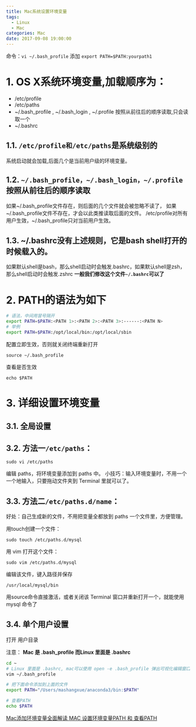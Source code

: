 ```yaml
---
title: Mac系统设置环境变量
tags:
  - Linux
  - Mac
categories: Mac
date: 2017-09-08 19:00:00
---
```

命令：`vi ~/.bash_profile` 添加  `export PATH=$PATH:yourpath1`
<!-- toc -->
<!-- more -->

# 1. OS X系统环境变量,加载顺序为：

* /etc/profile
* /etc/paths
* ~/.bash_profile , ~/.bash_login ,  ~/.profile 按照从前往后的顺序读取,只会读取一个
* ~/.bashrc

## 1.1. `/etc/profile和/etc/paths`是系统级别的

系统启动就会加载,后面几个是当前用户级的环境变量。

## 1.2. `~/.bash_profile，~/.bash_login，~/.profile`按照从前往后的顺序读取

如果~/.bash_profile文件存在，则后面的几个文件就会被忽略不读了，
如果~/.bash_profile文件不存在，才会以此类推读取后面的文件。
/etc/profile对所有用户生效，~/.bash_profile只对当前用户生效。

## 1.3. ~/.bashrc没有上述规则，它是bash shell打开的时候载入的。

如果默认shell是bash，那么shell启动时会触发.bashrc，如果默认shell是zsh，那么shell启动时会触发.zshrc
**一般我们修改这个文件`~/.bashrc`可以了**

# 2. PATH的语法为如下

```bash
# 语法，中间用冒号隔开
export PATH=$PATH:<PATH 1>:<PATH 2>:<PATH 3>:------:<PATH N>
# 举例
export PATH=$PATH:/opt/local/bin:/opt/local/sbin
```

配置立即生效，否则就关闭终端重新打开

```
source ~/.bash_profile
```

查看是否生效
```
echo $PATH
```

# 3. 详细设置环境变量

## 3.1. 全局设置

## 3.2. 方法一`/etc/paths`：

```
sudo vi /etc/paths
```
编辑 paths，将环境变量添加到 paths 中。
小技巧：输入环境变量时，不用一个一个地输入，只要拖动文件夹到 Terminal 里就可以了。

## 3.3. 方法二`/etc/paths.d/name`：

好处：自己生成新的文件，不用把变量全都放到 paths 一个文件里，方便管理。

用touch创建一个文件：

```
sudo touch /etc/paths.d/mysql
```

用 vim 打开这个文件：

```
sudo vim /etc/paths.d/mysql
```

编辑该文件，键入路径并保存

```
/usr/local/mysql/bin
```

用source命令直接激活，或者关闭该 Terminal 窗口并重新打开一个，就能使用 mysql 命令了

## 3.4. 单个用户设置

打开 用户目录

注意： **Mac 是 .bash_profile 而Linux 里面是 .bashrc**

```bash
cd ~
# Linux 里面是 .bashrc, mac可以使用 open -e .bash_profile 弹出可视化编辑窗口
vim ~/.bash_profile

# 把下面命令添加到上面的文件
export PATH="/Users/mashangxue/anaconda3/bin:$PATH"

# 查看PATH
echo $PATH
```

[Mac添加环境变量全面解读 ](http://blog.csdn.net/jackuhan/article/details/51868395)
[MAC 设置环境变量PATH 和 查看PATH](http://www.jianshu.com/p/acb1f062a925)
